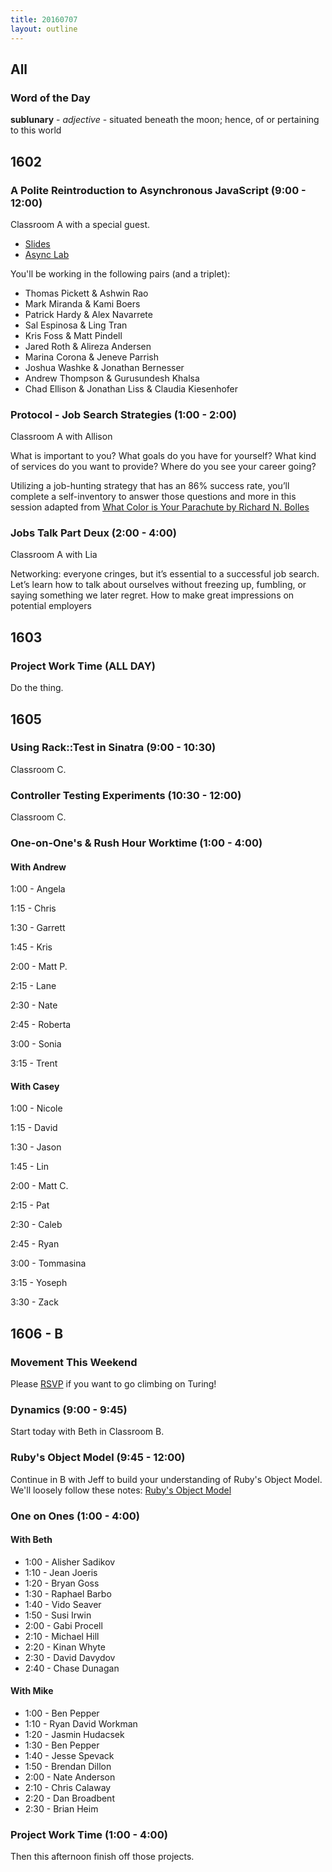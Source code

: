 ```yaml
---
title: 20160707
layout: outline
---
```


## All

### Word of the Day

**sublunary** - _adjective_ - situated beneath the moon; hence, of or
pertaining to this world


## 1602

### A Polite Reintroduction to Asynchronous JavaScript (9:00 - 12:00)

Classroom A with a special guest.

- [Slides](https://www.icloud.com/keynote/00026II3eyzH3DhAOBEV8wnQQ#Asynchronous_JavaScript)
- [Async Lab](http://bit.ly/async-lab)

You'll be working in the following pairs (and a triplet):

* Thomas Pickett & Ashwin Rao
* Mark Miranda & Kami Boers
* Patrick Hardy & Alex Navarrete
* Sal Espinosa & Ling Tran
* Kris Foss & Matt Pindell
* Jared Roth & Alireza Andersen
* Marina Corona & Jeneve Parrish
* Joshua Washke & Jonathan Bernesser
* Andrew Thompson & Gurusundesh Khalsa
* Chad Ellison & Jonathan Liss & Claudia Kiesenhofer

### Protocol - Job Search Strategies (1:00 - 2:00)

Classroom A with Allison

What is important to you? What goals do you have for yourself? What kind of services do you want to provide? Where do you see your career going?

Utilizing a job-hunting strategy that has an 86% success rate, you’ll complete a self-inventory to answer those questions and more in this session adapted from [What Color is Your Parachute by Richard N. Bolles](http://www.jobhuntersbible.com/)

### Jobs Talk Part Deux (2:00 - 4:00)

Classroom A with Lia

Networking: everyone cringes, but it’s essential to a successful job search. Let’s learn how to talk about ourselves without freezing up, fumbling, or saying something we later regret. How to make great impressions on potential employers

## 1603

### Project Work Time (ALL DAY)

Do the thing.


## 1605

### Using Rack::Test in Sinatra (9:00 - 10:30)

Classroom C.

### Controller Testing Experiments (10:30 - 12:00)

Classroom C.

### One-on-One's & Rush Hour Worktime (1:00 - 4:00)

#### With Andrew

1:00 - Angela

1:15 - Chris

1:30 - Garrett

1:45 - Kris

2:00 - Matt P.

2:15 - Lane

2:30 - Nate

2:45 - Roberta

3:00 - Sonia

3:15 - Trent

#### With Casey

1:00 - Nicole

1:15 - David

1:30 - Jason

1:45 - Lin

2:00 - Matt C.

2:15 - Pat

2:30 - Caleb

2:45 - Ryan

3:00 - Tommasina

3:15 - Yoseph

3:30 - Zack


## 1606 - B

### Movement This Weekend

Please [RSVP](http://goo.gl/forms/jzyU27LgUA1EXxkq2) if you want to go
climbing on Turing!

### Dynamics (9:00 - 9:45)

Start today with Beth in Classroom B.

### Ruby's Object Model (9:45 - 12:00)

Continue in B with Jeff to build your understanding of Ruby's Object Model. We'll loosely follow these notes: [Ruby's Object Model](https://github.com/turingschool/lesson_plans/blob/master/ruby_01-object_oriented_programming_with_ruby/ruby_object_model1.markdown)

### One on Ones (1:00 - 4:00)

#### With Beth
* 1:00 - Alisher Sadikov
* 1:10 - Jean Joeris
* 1:20 - Bryan Goss
* 1:30 - Raphael Barbo
* 1:40 - Vido Seaver
* 1:50 - Susi Irwin
* 2:00 - Gabi Procell
* 2:10 - Michael Hill
* 2:20 - Kinan Whyte
* 2:30 - David Davydov
* 2:40 - Chase Dunagan

#### With Mike
* 1:00 - Ben Pepper
* 1:10 - Ryan David Workman
* 1:20 - Jasmin Hudacsek
* 1:30 - Ben Pepper
* 1:40 - Jesse Spevack
* 1:50 - Brendan Dillon
* 2:00 - Nate Anderson
* 2:10 - Chris Calaway
* 2:20 - Dan Broadbent
* 2:30 - Brian Heim

### Project Work Time (1:00 - 4:00)

Then this afternoon finish off those projects.
